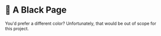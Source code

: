 # 🖤 A Black Page

You'd prefer a different color? Unfortunately, that would be out of scope for this project.
